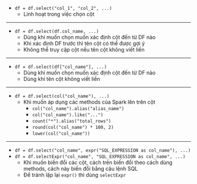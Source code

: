 - `df = df.select("col_1", "col_2", ...)`
	- Linh hoạt trong việc chọn cột
---
- `df = df.select(df.col_name, ...)`
	- Dùng khi muốn chọn muốn xác định cột đến từ DF nào
	- Khi xác định DF trước thì tên cột có thể được gợi ý
	- Không thể truy cập cột nếu tên cột không viết liền
---
- `df = df.select(df["col_name"], ...)`
	- Dùng khi muốn chọn muốn xác định cột đến từ DF nào
	- Dùng khi tên cột không viết liền
---
- `df = df.select(col("col_name"), ...)`
	- Khi muốn áp dụng các methods của Spark lên trên cột
		- `col("col_name").alias("alias_name")`
		- `col("col_name").like("...")`
		- `count("*").alias("total_rows")`
		- `round(col("col_name") * 100, 2)`
		- `lower(col("col_name"))`
---
- `df = df.select("col_name", expr("SQL_EXPRESSION as col_name"), ...)`
- `df = df.selectExpr("col_name", "SQL_EXPRESSION as col_name", ...)`
	- Khi muốn biến đổi các cột, cách trên biến đổi theo cách dùng methods, cách này biến đổi bằng câu lệnh SQL 
	- Để tránh lặp lại `expr()` thì dùng `selectExpr` 